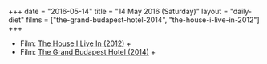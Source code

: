+++
date = "2016-05-14"
title = "14 May 2016 (Saturday)"
layout = "daily-diet"
films = ["the-grand-budapest-hotel-2014", "the-house-i-live-in-2012"]
+++

<ul>
<li class="entry Film">Film: <a href="/films/the-house-i-live-in-2012">The House I Live In (2012)</a> +</li>
<li class="entry Film">Film: <a href="/films/the-grand-budapest-hotel-2014">The Grand Budapest Hotel (2014)</a> +</li>
</ul>